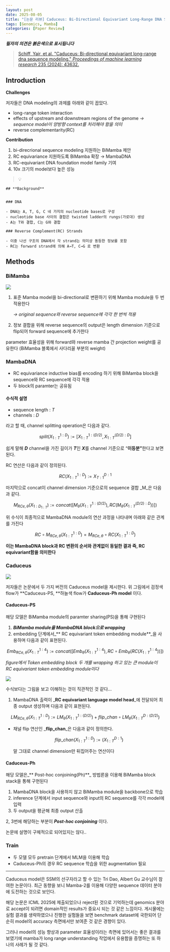 ```yaml
---
layout: post
date: 2025-08-05
title: "[논문 리뷰] Caduceus: Bi-Directional Equivariant Long-Range DNA Sequence Modeling"
tags: [Genomics, Mamba]
categories: [Paper Review]
---
```


<span class="notion-red">_**필자의 의견은 붉은색으로 표시됩니다**_</span>


> [Schiff, Yair, et al. "Caduceus: Bi-directional equivariant long-range dna sequence modeling." ](https://pmc.ncbi.nlm.nih.gov/articles/PMC12189541/)[_Proceedings of machine learning research_](https://pmc.ncbi.nlm.nih.gov/articles/PMC12189541/)[ 235 (2024): 43632.](https://pmc.ncbi.nlm.nih.gov/articles/PMC12189541/)



## Introduction


**Challenges**


저자들은 DNA modeling의 과제를 아래와 같이 꼽았다.

- long-range token interaction
- effects of upstream and downstream regions of the genome 
_→ sequence model이 양방향 context를 처리해야 함을 의미_
- reverse complementarity(RC)

**Contribution**

1. bi-direcrional sequence modeling 지원하는 BiMamba 제안
1. RC equivariance 지원하도록 BiMamba 확장 → MambaDNA
1. RC-equivariant DNA foundation model family 기여
1. 10x 크기의 model보다 높은 성능

> 💡 


	## **Background**


	### DNA

	- DNA는 A, T, G, C 네 가지의 nucleotide bases로 구성
	- nucleotide base 사이의 결합은 twisted ladder의 rungs(가로대) 생성
	- A는 T와 결합, C는 G와 결합

	### Reverse Complement(RC) Strands

	- 이중 나선 구조의 DNA에서 각 strand는 의미상 동등한 정보를 포함
	- RC는 forward strand에 의해 A→T, C→G 로 변환


## Methods



### BiMamba


![](https://prod-files-secure.s3.us-west-2.amazonaws.com/542b861c-36a8-4051-84e5-8804b6728dba/2c247d59-7815-4980-99f0-8f0d21f445a7/image.png?X-Amz-Algorithm=AWS4-HMAC-SHA256&X-Amz-Content-Sha256=UNSIGNED-PAYLOAD&X-Amz-Credential=ASIAZI2LB466WG4IW7RG%2F20250821%2Fus-west-2%2Fs3%2Faws4_request&X-Amz-Date=20250821T220104Z&X-Amz-Expires=3600&X-Amz-Security-Token=IQoJb3JpZ2luX2VjEK3%2F%2F%2F%2F%2F%2F%2F%2F%2F%2FwEaCXVzLXdlc3QtMiJGMEQCICigqs6QsgHN4UqHG%2B472jF2rAFM1B6bpskzydSVeFnTAiBpDK%2BfxuZ2fD%2Fuc%2BRlMvj3q1OPE4CDASqoT38cR4vOxyqIBAj2%2F%2F%2F%2F%2F%2F%2F%2F%2F%2F8BEAAaDDYzNzQyMzE4MzgwNSIMC8NlLC3xGFr0cYCMKtwDSMgnw%2BECi%2Bibtqmyvef%2F%2FIS%2FrtOZ5E4wVL%2BTV%2FYPcXpNaVhjt0ae3Hxj%2B24TnYXQVRhosBiAFXzwmJwamboGgw4SViNCxZSJJAb4DpYz676PDqEWfgEw5xnJ1u9jhUR8giodDH%2F7ODidDogpCKryskUt4%2FrKR0vOsO%2BwDvec2Ld1YUdudYdqP0Duw9xnRbFyo8AiY28THvZOtz9KJ5CnzZxDGoEi9dx4XnPvDgg6bGYsrk3RhbJgmZWAJOb67kKPZggCvnp%2BuCrSdbzqDQ9NXcPnLFSeZy1mL9%2FvrdSYe0qh93%2Fbl0LccMxK68tfnrOI5dDDw5v8oNeLqMLmd0UPCGa%2Fsr8gDcoholdU3rySGGE4SKfcU353wG%2B%2B86ILVvc3E5LUOzuDGuFfkKysxu4Ga9UMextZ2%2Fb7Wye81%2FEQIMQTbbHtaPgvMromVYeCPPW7ldP%2Byu6dj6aCidSZtq%2F9Zm7YH17oh0kNmECGcMJLy6z5UgV1IFjEPYo6zkyFICd5vl2P48nouqyejYthN%2BJCb9pohwF7j5ficQIH0RcH8%2BlxfLDAXpsHLrbrgDhNQdK5gkn3iBenDCjAC1It4Z4ixG0Gd9fU%2FY2vLy6xx0TjIvnCxyszRXU3kMNHXgYwyIyexQY6pgE4L8XM7A20Ttcjp8q4udsyGYcZD6kCHtFpOHeYylxvQr%2FmSIm6pwsYjxX1CRv6jq9B80q3o5v4e5rSxg%2FzLuxxVbQMYnO5Sa5wsrPqXn6iGidQjqG3ioE7YWGPCWQHy9niYZxThBQ6%2FVDYtmmDySVaipNJElxhCwF%2Bxr8NcCOOqRnpR68TlL5%2F14cbqbra%2B5F9kClxfQ5CNcQBar6cx2byLvSRvrAl&X-Amz-Signature=8a6bbe5db25f8b39738aa0539eae6456d5df7b41e5c7de26bd326a28005daf4e&X-Amz-SignedHeaders=host&x-amz-checksum-mode=ENABLED&x-id=GetObject)

1. 표준 Mamba model을 bi-directional로 변환하기 위해 Mamba module을 두 번 적용한다

	_→ original sequence와 reverse sequence에 각각 한 번씩 적용_

1. 정보 결합을 위해 reverse sequence의 output은 length dimension 기준으로 flip되어 forward sequence에 추가한다

parameter 효율성을 위해 forward와 reverse mamba 간 projection weight를 공유한다 (BiMamba 블록에서 사다리꼴 부분의 weight)



### MambaDNA

- RC equivariance inductive bias를 encoding 하기 위해 BiMamba block을 sequence와 RC sequence에 각각 적용
- 두 block의 paramter는 공유됨


#### 수식적 설명

- sequence length : _T_
- channels : _D_

라고 할 때,  channel splitting operation은 다음과 같다.


$$
split(X^{1:D}_{1:T}):=[X^{1:(D/2)}_{1:T},X^{(D/2):D}_{1:T}]
$$


<span class="notion-red">쉽게 말해 </span><span class="notion-red">_**D**_</span><span class="notion-red"> channel을 가진 길이가 </span><span class="notion-red">_**T**_</span><span class="notion-red">인 </span><span class="notion-red">_**X**_</span><span class="notion-red">를 channel 기준으로 “</span><span class="notion-red">**이등분”**</span><span class="notion-red">한다고 보면 된다.</span>


RC 연산은 다음과 같이 정의된다.


$$
RC(X^{1:D}_{1:T}):=X^{D:1}_{T:1}
$$


마지막으로 concat이 channel dimension 기준으로의 sequence 결합 _M_은 다음과 같다.


$$
M_{RCe,\theta}(X_{1:D_{1:T}}):=concat([M_{\theta}(X^{1:(D/2)}_{1:T}),RC(M_{\theta}(X^{(D/2):D}_{1:T}))])
$$


위 수식이 최종적으로 MambaDNA module의 연산 과정을 나타내며 아래와 같은 관계를 가진다


$$
RC\circ M_{RCe,\theta}(X^{1:D}_{1:T}) = M_{RCe,\theta} \circ RC(X^{1:D}_{1:T})
$$


**이는 MambaDNA block과 RC 변환의 순서와 관계없이 동일한 결과 즉, RC equivariant함을 의미한다**



### Caduceus


![](https://prod-files-secure.s3.us-west-2.amazonaws.com/542b861c-36a8-4051-84e5-8804b6728dba/f94a60d7-8145-473b-aef9-7c68d3ec604a/image.png?X-Amz-Algorithm=AWS4-HMAC-SHA256&X-Amz-Content-Sha256=UNSIGNED-PAYLOAD&X-Amz-Credential=ASIAZI2LB466WG4IW7RG%2F20250821%2Fus-west-2%2Fs3%2Faws4_request&X-Amz-Date=20250821T220105Z&X-Amz-Expires=3600&X-Amz-Security-Token=IQoJb3JpZ2luX2VjEK3%2F%2F%2F%2F%2F%2F%2F%2F%2F%2FwEaCXVzLXdlc3QtMiJGMEQCICigqs6QsgHN4UqHG%2B472jF2rAFM1B6bpskzydSVeFnTAiBpDK%2BfxuZ2fD%2Fuc%2BRlMvj3q1OPE4CDASqoT38cR4vOxyqIBAj2%2F%2F%2F%2F%2F%2F%2F%2F%2F%2F8BEAAaDDYzNzQyMzE4MzgwNSIMC8NlLC3xGFr0cYCMKtwDSMgnw%2BECi%2Bibtqmyvef%2F%2FIS%2FrtOZ5E4wVL%2BTV%2FYPcXpNaVhjt0ae3Hxj%2B24TnYXQVRhosBiAFXzwmJwamboGgw4SViNCxZSJJAb4DpYz676PDqEWfgEw5xnJ1u9jhUR8giodDH%2F7ODidDogpCKryskUt4%2FrKR0vOsO%2BwDvec2Ld1YUdudYdqP0Duw9xnRbFyo8AiY28THvZOtz9KJ5CnzZxDGoEi9dx4XnPvDgg6bGYsrk3RhbJgmZWAJOb67kKPZggCvnp%2BuCrSdbzqDQ9NXcPnLFSeZy1mL9%2FvrdSYe0qh93%2Fbl0LccMxK68tfnrOI5dDDw5v8oNeLqMLmd0UPCGa%2Fsr8gDcoholdU3rySGGE4SKfcU353wG%2B%2B86ILVvc3E5LUOzuDGuFfkKysxu4Ga9UMextZ2%2Fb7Wye81%2FEQIMQTbbHtaPgvMromVYeCPPW7ldP%2Byu6dj6aCidSZtq%2F9Zm7YH17oh0kNmECGcMJLy6z5UgV1IFjEPYo6zkyFICd5vl2P48nouqyejYthN%2BJCb9pohwF7j5ficQIH0RcH8%2BlxfLDAXpsHLrbrgDhNQdK5gkn3iBenDCjAC1It4Z4ixG0Gd9fU%2FY2vLy6xx0TjIvnCxyszRXU3kMNHXgYwyIyexQY6pgE4L8XM7A20Ttcjp8q4udsyGYcZD6kCHtFpOHeYylxvQr%2FmSIm6pwsYjxX1CRv6jq9B80q3o5v4e5rSxg%2FzLuxxVbQMYnO5Sa5wsrPqXn6iGidQjqG3ioE7YWGPCWQHy9niYZxThBQ6%2FVDYtmmDySVaipNJElxhCwF%2Bxr8NcCOOqRnpR68TlL5%2F14cbqbra%2B5F9kClxfQ5CNcQBar6cx2byLvSRvrAl&X-Amz-Signature=dece1f3f7e23ef947c77590fc7de7c31b7d989fc1ac300545540cc13c1469bf6&X-Amz-SignedHeaders=host&x-amz-checksum-mode=ENABLED&x-id=GetObject)


저자들은 논문에서 두 가지 버전의 Caduceus model을 제시한다. 위 그림에서 검정색 flow가 **Caduceus-PS, **하늘색 flow가 **Caduceus-Ph model** 이다.



#### Caduceus-PS


해당 모델은 BiMamba module의 paramter sharing(PS)을 통해 구현된다

1. _**BiMamba module을 MambaDNA block으로 wrapping**_
1. embedding 단계에서_** RC equivariant token embedding module**_을 사용하며 다음과 같이 표현된다.

$$
Emb_{RCe,\theta}(X^{1:4}_{1:T}):=concat([Emb_{\theta}(X^{1:4}_{1:T}),RC \circ Emb_{\theta}(RC(X^{1:4}_{1:T}))])
$$


_figure에서 Token embedding block 두 개를 wrapping 하고 있는 큰 module이 RC equivariant token embedding module이다_


![](https://prod-files-secure.s3.us-west-2.amazonaws.com/542b861c-36a8-4051-84e5-8804b6728dba/b175e4da-71eb-4e91-8c23-a06dabe673c9/image.png?X-Amz-Algorithm=AWS4-HMAC-SHA256&X-Amz-Content-Sha256=UNSIGNED-PAYLOAD&X-Amz-Credential=ASIAZI2LB466WG4IW7RG%2F20250821%2Fus-west-2%2Fs3%2Faws4_request&X-Amz-Date=20250821T220105Z&X-Amz-Expires=3600&X-Amz-Security-Token=IQoJb3JpZ2luX2VjEK3%2F%2F%2F%2F%2F%2F%2F%2F%2F%2FwEaCXVzLXdlc3QtMiJGMEQCICigqs6QsgHN4UqHG%2B472jF2rAFM1B6bpskzydSVeFnTAiBpDK%2BfxuZ2fD%2Fuc%2BRlMvj3q1OPE4CDASqoT38cR4vOxyqIBAj2%2F%2F%2F%2F%2F%2F%2F%2F%2F%2F8BEAAaDDYzNzQyMzE4MzgwNSIMC8NlLC3xGFr0cYCMKtwDSMgnw%2BECi%2Bibtqmyvef%2F%2FIS%2FrtOZ5E4wVL%2BTV%2FYPcXpNaVhjt0ae3Hxj%2B24TnYXQVRhosBiAFXzwmJwamboGgw4SViNCxZSJJAb4DpYz676PDqEWfgEw5xnJ1u9jhUR8giodDH%2F7ODidDogpCKryskUt4%2FrKR0vOsO%2BwDvec2Ld1YUdudYdqP0Duw9xnRbFyo8AiY28THvZOtz9KJ5CnzZxDGoEi9dx4XnPvDgg6bGYsrk3RhbJgmZWAJOb67kKPZggCvnp%2BuCrSdbzqDQ9NXcPnLFSeZy1mL9%2FvrdSYe0qh93%2Fbl0LccMxK68tfnrOI5dDDw5v8oNeLqMLmd0UPCGa%2Fsr8gDcoholdU3rySGGE4SKfcU353wG%2B%2B86ILVvc3E5LUOzuDGuFfkKysxu4Ga9UMextZ2%2Fb7Wye81%2FEQIMQTbbHtaPgvMromVYeCPPW7ldP%2Byu6dj6aCidSZtq%2F9Zm7YH17oh0kNmECGcMJLy6z5UgV1IFjEPYo6zkyFICd5vl2P48nouqyejYthN%2BJCb9pohwF7j5ficQIH0RcH8%2BlxfLDAXpsHLrbrgDhNQdK5gkn3iBenDCjAC1It4Z4ixG0Gd9fU%2FY2vLy6xx0TjIvnCxyszRXU3kMNHXgYwyIyexQY6pgE4L8XM7A20Ttcjp8q4udsyGYcZD6kCHtFpOHeYylxvQr%2FmSIm6pwsYjxX1CRv6jq9B80q3o5v4e5rSxg%2FzLuxxVbQMYnO5Sa5wsrPqXn6iGidQjqG3ioE7YWGPCWQHy9niYZxThBQ6%2FVDYtmmDySVaipNJElxhCwF%2Bxr8NcCOOqRnpR68TlL5%2F14cbqbra%2B5F9kClxfQ5CNcQBar6cx2byLvSRvrAl&X-Amz-Signature=0d1c4a18ac6bea49b6b0f6190aae7e173aea54f795ca12171a2c895ce24de2d5&X-Amz-SignedHeaders=host&x-amz-checksum-mode=ENABLED&x-id=GetObject)


<span class="notion-red">수식보다는 그림을 보고 이해하는 것이 직관적인 것 같다…</span>

1. MambaDNA 출력이 _**RC equivariant language model head**_에 전달되어 최종 output 생성하며 다음과 같이 표현된다.

$$
LM_{RCe,\theta}(X^{1:D}_{1:T}):= LM_{\theta}(X^{1:(D/2)}_{1:T})+flip\_chan\circ LM_{\theta}(X^{D:(D/2)}_{1:T})
$$

- 채널 flip 연산인 _**flip\_chan**_은 다음과 같이 정의한다.

	$$
	flip\_chan(X^{1:D}_{1:T}):=(X^{D:1}_{1:T})
	$$


	말 그대로 channel dimension만 뒤집어주는 연산이다



#### Caduceus-Ph


해당 모델은_** Post-hoc conjoining(Ph)**_ 방법론을 이용해 BiMamba block stack을 통해 구현된다

1. MambaDNA block을 사용하지 않고 BiMamba module을 backbone으로 학습
1. inference 단계에서 input sequence와 input의 RC sequence를 각각 model에 입력
1. 두 output을 평균해 최종 output 산출

2, 3번에 해당하는 부분이 _**Post-hoc conjoining**_ 이다.


<span class="notion-red">논문에 설명이 구체적으로 되어있지는 않다..</span>



### Train

- 두 모델 모두 pretrain 단계에서 MLM을 이용해 학습
- Caduceus-Ph의 경우 RC sequence 학습을 위한 augmentation 필요

---


<span class="notion-red">Caduceus model은 SSM의 선구자라고 할 수 있는 Tri Dao, Albert Gu 교수님이 참여한 논문이다. 최근 동향을 보니 Mamba-2를 이용해 다양한 sequence 데이터 분야에 도전하는 것으로 보인다.</span>


<span class="notion-red">해당 논문은 ICML 2025에 제출되었으나 reject된 것으로 기억하는데 genomics 분야로 accept이 되려면 domain적인 results가 중요시 되는 것 같은 느낌이다. 게시물에는 실험 결과를 생략하였으나 진행한 실험들을 보면 benchmark dataset에 국한되어 단순히 model의 accuracy 측면에서만 보여준 것 같은 경향이 있다.</span>


<span class="notion-red">그러나 model의 성능 향상과 parameter 효율성이라는 측면에 있어서는 좋은 결과를 보였기에 mamba가 long range understanding 작업에서 유용함을 증명하는 또 하나의 사례가 될 것 같다.</span>

